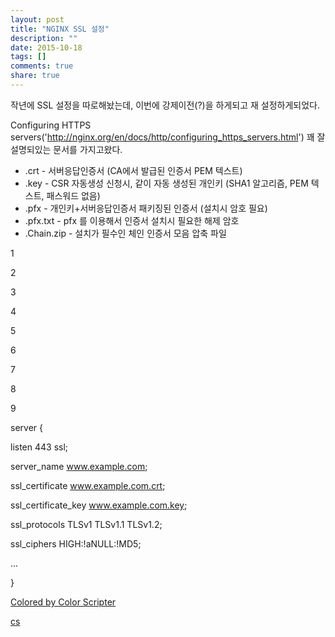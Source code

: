 ```yaml
---
layout: post
title: "NGINX SSL 설정"
description: ""
date: 2015-10-18
tags: []
comments: true
share: true
---
```


작년에 SSL 설정을 따로해놨는데, 이번에 강제이전(?)을 하게되고 재 설정하게되었다.

Configuring HTTPS
servers('http://nginx.org/en/docs/http/configuring_https_servers.html') 꽤 잘
설명되있는 문서를 가지고왔다.

  

  * .crt - 서버응답인증서 (CA에서 발급된 인증서 PEM 텍스트)
  * .key - CSR 자동생성 신청시, 같이 자동 생성된 개인키 (SHA1 알고리즘, PEM 텍스트, 패스워드 없음)
  * .pfx - 개인키+서버응답인증서 패키징된 인증서 (설치시 암호 필요)
  * .pfx.txt - pfx 를 이용해서 인증서 설치시 필요한 해제 암호
  * .Chain.zip - 설치가 필수인 체인 인증서 모음 압축 파일 

  

1

2

3

4

5

6

7

8

9

server {

listen 443 ssl;

server_name www.example.com;

ssl_certificate www.example.com.crt;

ssl_certificate_key www.example.com.key;

ssl_protocols TLSv1 TLSv1.1 TLSv1.2;

ssl_ciphers HIGH:!aNULL:!MD5;

...

}

[Colored by Color Scripter](http://colorscripter.com/info#e)

[cs](http://colorscripter.com/info#e)

  

